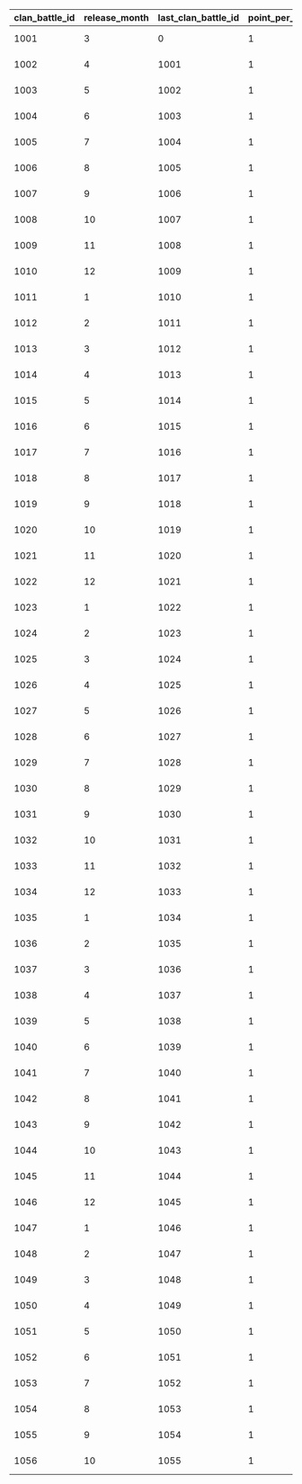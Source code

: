 |clan_battle_id|release_month|last_clan_battle_id|point_per_stamina|cost_group_id|cost_group_id_s|map_bgm|resource_id|start_time|end_time|mode_change_start_time|mode_change_end_time|mode_change_remind_time|
| --- | --- | --- | --- | --- | --- | --- | --- | --- | --- | --- | --- | --- |
|1001|3|0|1|1|2|bgm_M90|1|2020/05/07 5:00:00|2020/06/02 4:59:59|2018/3/14 12:00:00|2018/3/19 11:59:00|2018/3/18 11:59:00|
|1002|4|1001|1|1|2|bgm_M97|2|2020/06/02 5:00:00|2020/06/30 4:59:59|2018/4/13 12:00:00|2018/4/18 11:59:00|2018/4/17 11:59:00|
|1003|5|1002|1|1|2|bgm_M104|1|2020/06/30 5:00:00|2020/07/28 4:59:59|2018/5/15 12:00:00|2018/5/20 11:59:00|2018/5/19 11:59:00|
|1004|6|1003|1|1|2|bgm_M115|2|2020/07/28 5:00:00|2020/08/24 4:59:59|2018/6/14 12:00:00|2018/6/19 11:59:00|2018/6/18 11:59:00|
|1005|7|1004|1|1|2|bgm_M119|1|2020/08/24 5:00:00|2020/09/22 4:59:59|2018/7/14 12:00:00|2018/7/19 11:59:00|2018/7/18 11:59:00|
|1006|8|1005|1|1|2|bgm_M132|2|2020/09/22 5:00:00|2020/10/20 4:59:59|2018/8/15 12:00:00|2018/8/20 11:59:00|2018/8/19 11:59:00|
|1007|9|1006|1|1|2|bgm_M139|1|2020/10/20 5:00:00|2020/11/17 4:59:59|2018/9/14 12:00:00|2018/9/19 11:59:00|2018/9/18 11:59:00|
|1008|10|1007|1|1|2|bgm_M166|2|2020/11/17 5:00:00|2020/12/14 4:59:59|2018/10/15 12:00:00|2018/10/20 11:59:00|2018/10/19 11:59:00|
|1009|11|1008|1|1|2|bgm_M175|1|2020/12/14 5:00:00|2021/01/12 4:59:59|2018/11/15 12:00:00|2018/11/20 11:59:00|2018/11/19 11:59:00|
|1010|12|1009|1|1|2|bgm_M181|2|2021/01/12 5:00:00|2021/02/05 4:59:59|2018/12/15 12:00:00|2018/12/20 11:59:00|2018/12/19 11:59:00|
|1011|1|1010|1|1|2|bgm_M186|1|2021/02/05 5:00:00|2021/03/09 4:59:59|2019/1/16 12:00:00|2019/1/21 11:59:00|2019/1/20 11:59:00|
|1012|2|1011|1|1|2|bgm_M205|2|2021/03/09 5:00:00|2021/04/11 4:59:59|2019/2/13 12:00:00|2019/2/18 11:59:00|2019/2/17 11:59:00|
|1013|3|1012|1|1|2|bgm_M90|1|2021/04/11 5:00:00|2021/05/09 4:59:59|2019/3/16 12:00:00|2019/3/21 11:59:00|2019/3/20 11:59:00|
|1014|4|1013|1|1|2|bgm_M97|2|2021/05/09 5:00:00|2021/06/08 4:59:59|2019/4/15 12:00:00|2019/4/20 11:59:00|2019/4/19 11:59:00|
|1015|5|1014|1|1|2|bgm_M104|1|2021/6/08 5:00:00|2021/07/06 4:59:59|2019/5/16 12:00:00|2019/5/21 11:59:00|2019/5/20 11:59:00|
|1016|6|1015|1|1|2|bgm_M115|2|2021/07/06 5:00:00|2021/08/03 4:59:59|2019/6/15 12:00:00|2019/6/20 11:59:00|2019/6/19 11:59:00|
|1017|7|1016|1|1|2|bgm_M119|1|2021/08/03 5:00:00|2021/08/31 4:59:59|2019/7/16 12:00:00|2019/7/21 11:59:00|2019/7/20 11:59:00|
|1018|8|1017|1|1|2|bgm_M132|2|2021/08/31 5:00:00|2021/09/28 4:59:59|2019/8/16 12:00:00|2019/8/21 11:59:00|2019/8/20 11:59:00|
|1019|9|1018|1|1|2|bgm_M139|1|2021/09/28 5:00:00|2021/10/26 4:59:59|2019/9/16 12:00:00|2019/9/21 11:59:00|2019/9/20 11:59:00|
|1020|10|1019|1|1|2|bgm_M166|2|2021/10/26 5:00:00|2021/11/24 4:59:59|2019/10/18 12:00:00|2019/10/23 11:59:00|2019/10/22 11:59:00|
|1021|11|1020|1|1|2|bgm_M175|1|2021/11/24 5:00:00|2021/12/25 4:59:59|2019/11/17 12:00:00|2019/11/22 11:59:00|2019/11/21 11:59:00|
|1022|12|1021|1|1|2|bgm_M181|2|2021/12/25 5:00:00|2022/01/22 4:59:59|2019/12/18 12:00:00|2019/12/23 11:59:00|2019/12/22 11:59:00|
|1023|1|1022|1|1|2|bgm_M186|1|2022/01/22 5:00:00|2022/02/22 4:59:59|2020/1/18 12:00:00|2020/1/23 11:59:00|2020/1/22 11:59:00|
|1024|2|1023|1|1|2|bgm_M205|2|2022/02/22 5:00:00|2022/03/24 4:59:59|2020/2/16 12:00:00|2020/2/21 11:59:00|2020/2/20 11:59:00|
|1025|3|1024|1|1|2|bgm_M90|1|2022/03/25 5:00:00|2022/04/24 4:59:59|2020/3/18 12:00:00|2020/3/23 11:59:00|2020/3/22 11:59:00|
|1026|4|1025|1|1|2|bgm_M97|2|2022/04/24 5:00:00|2022/05/26 4:59:59|2020/4/18 12:00:00|2020/4/23 11:59:00|2020/4/22 11:59:00|
|1027|5|1026|1|1|2|bgm_M104|1|2022/05/26 5:00:00|2022/06/25 4:59:59|2020/5/19 12:00:00|2020/5/24 11:59:00|2020/5/23 11:59:00|
|1028|6|1027|1|1|2|bgm_M115|2|2022/06/25 5:00:00|2022/07/26 4:59:59|2020/6/18 12:00:00|2020/6/23 11:59:00|2020/6/22 11:59:00|
|1029|7|1028|1|1|2|bgm_M119|1|2022/07/26 5:00:00|2022/08/26 4:59:59|2020/7/19 12:00:00|2020/7/24 11:59:00|2020/7/23 11:59:00|
|1030|8|1029|1|1|2|bgm_M132|2|2022/08/26 5:00:00|2022/09/25 4:59:59|2020/8/19 12:00:00|2020/8/24 11:59:00|2020/8/23 11:59:00|
|1031|9|1030|1|1|2|bgm_M139|1|2022/09/25 5:00:00|2022/10/26 4:59:59|2020/9/18 12:00:00|2020/9/23 11:59:00|2020/9/22 11:59:00|
|1032|10|1031|1|1|2|bgm_M166|2|2022/10/26 5:00:00|2022/11/25 4:59:59|2020/10/19 12:00:00|2020/10/24 11:59:00|2020/10/23 11:59:00|
|1033|11|1032|1|1|2|bgm_M175|1|2022/11/25 5:00:00|2022/12/26 4:59:59|2020/11/18 12:00:00|2020/11/23 11:59:00|2020/11/22 11:59:00|
|1034|12|1033|1|1|2|bgm_M181|2|2022/12/26 5:00:00|2023/1/26 4:59:59|2020/12/19 12:00:00|2020/12/24 11:59:00|2020/12/23 11:59:00|
|1035|1|1034|1|1|2|bgm_M186|1|2023/1/26 5:00:00|2023/2/23 4:59:59|2021/1/19 12:00:00|2021/1/24 11:59:00|2021/1/23 11:59:00|
|1036|2|1035|1|1|2|bgm_M205|2|2023/2/23 5:00:00|2023/3/26 4:59:59|2021/2/16 12:00:00|2021/2/21 11:59:00|2021/2/20 11:59:00|
|1037|3|1036|1|1|2|bgm_M90|1|2023/3/26 5:00:00|2023/4/23 4:59:59|2021/3/19 12:00:00|2021/3/24 11:59:00|2021/3/23 11:59:00|
|1038|4|1037|1|1|2|bgm_M97|2|2023/4/23 5:00:00|2023/5/26 4:59:59|2021/4/18 12:00:00|2021/4/23 11:59:00|2021/4/22 11:59:00|
|1039|5|1038|1|1|2|bgm_M104|1|2023/5/26 5:00:00|2023/6/25 4:59:59|2021/5/19 12:00:00|2021/5/24 11:59:00|2021/5/23 11:59:00|
|1040|6|1039|1|1|2|bgm_M115|2|2023/6/25 5:00:00|2023/7/26 4:59:59|2021/6/18 12:00:00|2021/6/23 11:59:00|2021/6/22 11:59:00|
|1041|7|1040|1|1|2|bgm_M119|1|2023/7/26 5:00:00|2023/8/26 4:59:59|2021/7/19 12:00:00|2021/7/24 11:59:00|2021/7/23 11:59:00|
|1042|8|1041|1|1|2|bgm_M132|2|2023/8/26 5:00:00|2023/9/25 4:59:59|2021/8/19 12:00:00|2021/8/24 11:59:00|2021/8/23 11:59:00|
|1043|9|1042|1|1|2|bgm_M139|1|2023/9/25 5:00:00|2023/10/26 4:59:59|2021/9/18 12:00:00|2021/9/23 11:59:00|2021/9/22 11:59:00|
|1044|10|1043|1|1|2|bgm_M166|2|2023/10/26 5:00:00|2023/11/25 4:59:59|2021/10/19 12:00:00|2021/10/24 11:59:00|2021/10/23 11:59:00|
|1045|11|1044|1|1|2|bgm_M175|1|2023/11/25 5:00:00|2023/12/24 4:59:59|2021/11/18 12:00:00|2021/11/23 11:59:00|2021/11/22 11:59:00|
|1046|12|1045|1|1|2|bgm_M181|2|2023/12/24 5:00:00|2024/01/26 4:59:59|2021/12/19 12:00:00|2021/12/24 11:59:00|2021/12/23 11:59:00|
|1047|1|1046|1|1|2|bgm_M186|1|2024/1/26 5:00:00|2024/02/24 4:59:59|2022/1/19 12:00:00|2022/1/24 11:59:00|2022/1/23 11:59:00|
|1048|2|1047|1|1|2|bgm_M205|2|2024/02/24 5:00:00|2024/03/24 4:59:59|2024/02/17 12:00:00|2024/02/22 11:59:59|2024/02/21 11:59:59|
|1049|3|1048|1|1|2|bgm_M90|1|2024/03/24 5:00:00|2024/04/25 4:59:59|2024/03/17 12:00:00|2024/03/22 11:59:59|2024/03/21 11:59:59|
|1050|4|1049|1|1|2|bgm_M97|2|2024/04/25 5:00:00|2024/05/26 4:59:59|2024/04/18 12:00:00|2024/04/23 11:59:59|2024/04/22 11:59:59|
|1051|5|1050|1|1|2|bgm_M104|1|2024/05/26 5:00:00|2024/06/23 4:59:59|2024/05/19 12:00:00|2024/05/24 11:59:59|2024/05/23 11:59:59|
|1052|6|1051|1|1|2|bgm_M115|2|2024/06/23 5:00:00|2024/07/26 4:59:59|2024/06/16 12:00:00|2024/06/21 11:59:59|2024/06/20 11:59:59|
|1053|7|1052|1|1|2|bgm_M119|1|2024/07/26 5:00:00|2024/08/25 4:59:59|2024/07/19 12:00:00|2024/07/24 11:59:59|2024/07/23 11:59:59|
|1054|8|1053|1|1|2|bgm_M132|2|2024/08/25 5:00:00|2024/09/25 4:59:59|2024/08/18 12:00:00|2024/08/23 11:59:59|2024/08/22 11:59:59|
|1055|9|1054|1|1|2|bgm_M139|1|2024/09/25 5:00:00|2024/10/26 4:59:59|2024/09/18 12:00:00|2024/09/23 11:59:59|2024/09/22 11:59:59|
|1056|10|1055|1|1|2|bgm_M166|2|2024/10/26 5:00:00|2024/11/25 4:59:59|2024/10/19 12:00:00|2024/10/24 11:59:59|2024/10/23 11:59:59|